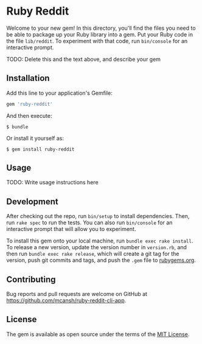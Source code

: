 # Ruby Reddit

Welcome to your new gem! In this directory, you'll find the files you need to be
able to package up your Ruby library into a gem. Put your Ruby code in the file
`lib/reddit`. To experiment with that code, run `bin/console` for an interactive
prompt.

TODO: Delete this and the text above, and describe your gem

## Installation

Add this line to your application's Gemfile:

```ruby
gem 'ruby-reddit'
```

And then execute:

    $ bundle

Or install it yourself as:

    $ gem install ruby-reddit

## Usage

TODO: Write usage instructions here

## Development

After checking out the repo, run `bin/setup` to install dependencies. Then, run
`rake spec` to run the tests. You can also run `bin/console` for an interactive
prompt that will allow you to experiment.

To install this gem onto your local machine, run `bundle exec rake install`. To
release a new version, update the version number in `version.rb`, and then run
`bundle exec rake release`, which will create a git tag for the version, push
git commits and tags, and push the `.gem` file to
[rubygems.org](https://rubygems.org).

## Contributing

Bug reports and pull requests are welcome on GitHub at
https://github.com/mcansh/ruby-reddit-cli-app.

## License

The gem is available as open source under the terms of the
[MIT License](https://opensource.org/licenses/MIT).
